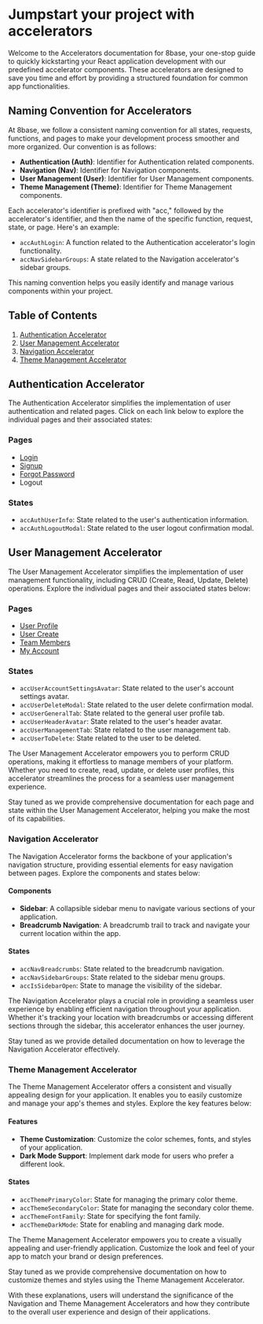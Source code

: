# Jumpstart your project with accelerators

Welcome to the Accelerators documentation for 8base, your one-stop guide to quickly kickstarting your React application development with our predefined accelerator components. These accelerators are designed to save you time and effort by providing a structured foundation for common app functionalities.

## Naming Convention for Accelerators

At 8base, we follow a consistent naming convention for all states, requests, functions, and pages to make your development process smoother and more organized. Our convention is as follows:

- **Authentication (Auth)**: Identifier for Authentication related components.
- **Navigation (Nav)**: Identifier for Navigation components.
- **User Management (User)**: Identifier for User Management components.
- **Theme Management (Theme)**: Identifier for Theme Management components.

Each accelerator's identifier is prefixed with "acc," followed by the accelerator's identifier, and then the name of the specific function, request, state, or page. Here's an example:

- `accAuthLogin`: A function related to the Authentication accelerator's login functionality.
- `accNavSidebarGroups`: A state related to the Navigation accelerator's sidebar groups.

This naming convention helps you easily identify and manage various components within your project.

## Table of Contents

1. [Authentication Accelerator](#authentication-accelerator)
2. [User Management Accelerator](#user-management-accelerator)
3. [Navigation Accelerator](#navigation-accelerator)
4. [Theme Management Accelerator](#theme-management-accelerator)

## Authentication Accelerator

The Authentication Accelerator simplifies the implementation of user authentication and related pages. Click on each link below to explore the individual pages and their associated states:

### Pages

- [Login](./authentication-accelerator/login.md)
- [Signup](./authentication-accelerator/signup.md)
- [Forgot Password](./authentication-accelerator/forgot-password.md)
- Logout

### States

- `accAuthUserInfo`: State related to the user's authentication information.
- `accAuthLogoutModal`: State related to the user logout confirmation modal.

## User Management Accelerator

The User Management Accelerator simplifies the implementation of user management functionality, including CRUD (Create, Read, Update, Delete) operations. Explore the individual pages and their associated states below:

### Pages

- [User Profile](./user-management-accelerator/user-profile.md)
- [User Create](./user-management-accelerator/user-create.md)
- [Team Members](./user-management-accelerator/team-members.md)
- [My Account](./user-management-accelerator/my-account.md)

### States

- `accUserAccountSettingsAvatar`: State related to the user's account settings avatar.
- `accUserDeleteModal`: State related to the user delete confirmation modal.
- `accUserGeneralTab`: State related to the general user profile tab.
- `accUserHeaderAvatar`: State related to the user's header avatar.
- `accUserManagementTab`: State related to the user management tab.
- `accUserToDelete`: State related to the user to be deleted.

The User Management Accelerator empowers you to perform CRUD operations, making it effortless to manage members of your platform. Whether you need to create, read, update, or delete user profiles, this accelerator streamlines the process for a seamless user management experience.

Stay tuned as we provide comprehensive documentation for each page and state within the User Management Accelerator, helping you make the most of its capabilities.

### Navigation Accelerator

The Navigation Accelerator forms the backbone of your application's navigation structure, providing essential elements for easy navigation between pages. Explore the components and states below:

#### Components

- **Sidebar**: A collapsible sidebar menu to navigate various sections of your application.
- **Breadcrumb Navigation**: A breadcrumb trail to track and navigate your current location within the app.

#### States

- `accNavBreadcrumbs`: State related to the breadcrumb navigation.
- `accNavSidebarGroups`: State related to the sidebar menu groups.
- `accIsSidebarOpen`: State to manage the visibility of the sidebar.

The Navigation Accelerator plays a crucial role in providing a seamless user experience by enabling efficient navigation throughout your application. Whether it's tracking your location with breadcrumbs or accessing different sections through the sidebar, this accelerator enhances the user journey.

Stay tuned as we provide detailed documentation on how to leverage the Navigation Accelerator effectively.

### Theme Management Accelerator

The Theme Management Accelerator offers a consistent and visually appealing design for your application. It enables you to easily customize and manage your app's themes and styles. Explore the key features below:

#### Features

- **Theme Customization**: Customize the color schemes, fonts, and styles of your application.
- **Dark Mode Support**: Implement dark mode for users who prefer a different look.

#### States

- `accThemePrimaryColor`: State for managing the primary color theme.
- `accThemeSecondaryColor`: State for managing the secondary color theme.
- `accThemeFontFamily`: State for specifying the font family.
- `accThemeDarkMode`: State for enabling and managing dark mode.

The Theme Management Accelerator empowers you to create a visually appealing and user-friendly application. Customize the look and feel of your app to match your brand or design preferences.

Stay tuned as we provide comprehensive documentation on how to customize themes and styles using the Theme Management Accelerator.

With these explanations, users will understand the significance of the Navigation and Theme Management Accelerators and how they contribute to the overall user experience and design of their applications.
